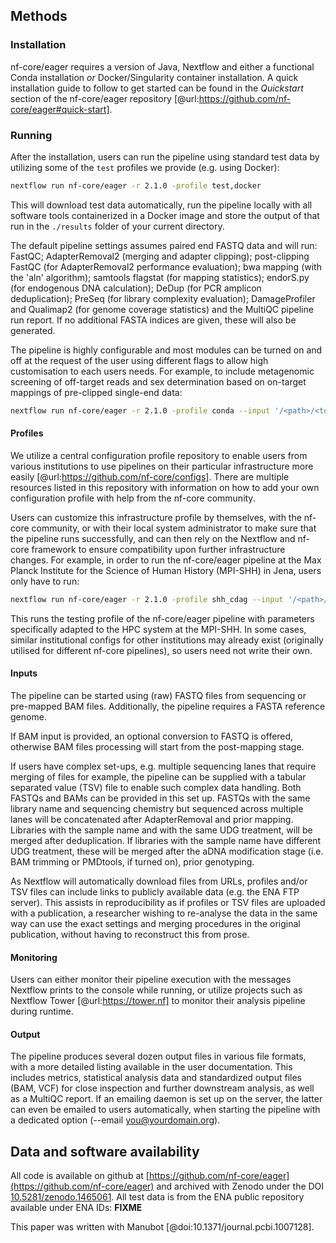 ## Methods

### Installation

nf-core/eager requires a version of Java, Nextflow and either a functional Conda
installation *or* Docker/Singularity container installation. A quick
installation guide to follow to get started can be found in the *Quickstart*
section of the nf-core/eager repository
[@url:https://github.com/nf-core/eager#quick-start].

### Running

After the installation, users can run the pipeline using standard test data by
utilizing some of the `test` profiles we provide (e.g. using Docker):

```bash
nextflow run nf-core/eager -r 2.1.0 -profile test,docker
```

This will download test data automatically, run the pipeline locally with all
software tools containerized in a Docker image and store the output of that run
in the `./results` folder of your current directory.

The default pipeline settings assumes paired end FASTQ data and will run:
FastQC; AdapterRemoval2 (merging and adapter clipping); post-clipping FastQC
(for AdapterRemoval2 performance evaluation); bwa mapping (with the 'aln'
algorithm); samtools flagstat (for mapping statistics); endorS.py (for
endogenous DNA calculation); DeDup (for PCR amplicon deduplication); PreSeq (for
library complexity evaluation); DamageProfiler and Qualimap2 (for genome
coverage statistics) and the MultiQC pipeline run report. If no additional FASTA
indices are given, these will also be generated.

The pipeline is highly configurable and most modules can be turned on and off at
the request of the user using different flags to allow high customisation to
each users needs. For example, to include metagenomic screening of off-target
reads and sex determination based on on-target mappings of pre-clipped
single-end data:

```bash
nextflow run nf-core/eager -r 2.1.0 -profile conda --input '/<path>/<to>/*/*R1*.fastq.gz' --single_end --fasta '/<path>/<to>/<reference>.fasta.gz' --skip_fastqc --skip_adapterremoval --run_bam_filtering --bam_discard_unmapped --bam_unmapped_type 'fastq' --run_metagenomic_screening --metagenomic_tool 'malt' --database '/<path>/<to>/<malt_database>' --run_sexdeterrmine
```

#### Profiles

We utilize a central configuration profile repository to enable users from
various institutions to use pipelines on their particular infrastructure more
easily [@url:https://github.com/nf-core/configs]. There are multiple resources
listed in this repository with information on how to add your own configuration
profile with help from the nf-core community.

Users can customize this infrastructure profile by themselves, with the nf-core
community, or with their local system administrator to make sure that the
pipeline runs successfully, and can then rely on the Nextflow and nf-core
framework to ensure compatibility upon further infrastructure changes. For
example, in order to run the nf-core/eager pipeline at the Max Planck Institute
for the Science of Human History (MPI-SHH) in Jena, users only have to run:

```bash
nextflow run nf-core/eager -r 2.1.0 -profile shh_cdag --input '/<path>/<to>/*/*{R1,R2}*.fastq.gz' --fasta '/<path>/<to>/<reference>.fasta.gz'
```

This runs the testing profile of the nf-core/eager pipeline with parameters
specifically adapted to the HPC system at the MPI-SHH. In some cases, similar
institutional configs for other institutions may already exist (originally
utilised for different nf-core pipelines), so users need not write their own.

#### Inputs

The pipeline can be started using (raw) FASTQ files from sequencing or
pre-mapped BAM files. Additionally, the pipeline requires a FASTA reference
genome.

If BAM input is provided, an optional conversion to FASTQ is offered, otherwise
BAM files processing will start from the post-mapping stage.

If users have complex set-ups, e.g. multiple sequencing lanes that require
merging of files for example, the pipeline can be supplied with a tabular
separated value (TSV) file to enable such complex data handling. Both FASTQs and
BAMs can be provided in this set up. FASTQs with the same library name and
sequencing chemistry but sequenced across multiple lanes will be concatenated
after AdapterRemoval and prior mapping. Libraries with the sample name and with
the same UDG treatment, will be merged after deduplication. If libraries with
the sample name have different UDG treatment, these will be merged after the
aDNA modification stage (i.e. BAM trimming or PMDtools, if turned on), prior
genotyping.

As Nextflow will automatically download files from URLs, profiles and/or TSV
files can include links to publicly available data (e.g. the ENA FTP server).
This assists in reproducibility as if profiles or TSV files are uploaded with a
publication, a researcher wishing to re-analyse the data in the same way can use
the exact settings and merging procedures in the original publication,
without having to reconstruct this from prose.

#### Monitoring

Users can either monitor their pipeline execution with the messages Nextflow
prints to the console while running, or utilize projects such as Nextflow Tower
[@url:https://tower.nf] to monitor their analysis pipeline during runtime.

#### Output

The pipeline produces several dozen output files in various file formats, with a
more detailed listing available in the user documentation. This includes
metrics, statistical analysis data and standardized output files (BAM, VCF) for
close inspection and further downstream analysis, as well as a MultiQC report.
If an emailing daemon is set up on the server, the latter can even be emailed to
users automatically, when starting the pipeline with a dedicated option (--email
you@yourdomain.org).

## Data and software availability

All code is available on github at
[https://github.com/nf-core/eager](https://github.com/nf-core/eager) and
archived with Zenodo under the DOI
[10.5281/zenodo.1465061](https://doi.org/10.5281/zenodo.1465061). All test data
is from the ENA public repository available under ENA IDs: **FIXME**

This paper was written with Manubot [@doi:10.1371/journal.pcbi.1007128].